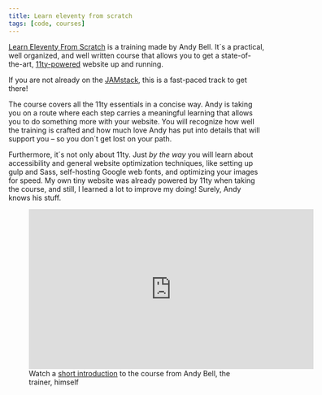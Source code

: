 ```yaml
---
title: Learn eleventy from scratch
tags: [code, courses]
---
```

[Learn Eleventy From Scratch](
https://piccalil.li/course/learn-eleventy-from-scratch/) is a training made by Andy Bell. It´s a practical, well organized, and well written course that allows you to get a state-of-the-art, [11ty-powered](https://www.11ty.dev) website up and running.  

If you are not already on the [JAMstack](https://jamstack.org), this is a fast-paced track to get there!

The course covers all the 11ty essentials in a concise way. Andy is taking you on a route where each step carries a meaningful learning that allows you to do something more with your website. You will recognize how well the training is crafted and how much love Andy has put into details that will support you – so you don´t get lost on your path.

Furthermore, it´s not only about 11ty. Just *by the way* you will learn about accessibility and general website optimization techniques, like setting up gulp and Sass, self-hosting Google web fonts, and optimizing your images for speed. My own tiny website was already powered by 11ty when taking the course, and still, I learned a lot to improve my doing! Surely, Andy knows his stuff.

<figure>
<iframe width="560" height="315" src="https://www.youtube.com/embed/EuBIAFkSINM" frameborder="0" allow="accelerometer; autoplay; encrypted-media; gyroscope; picture-in-picture" allowfullscreen></iframe>
<figcaption>Watch a <a href="https://youtu.be/EuBIAFkSINM">short introduction</a> to the course from Andy Bell, the trainer, himself</figcaption>
</figure>
